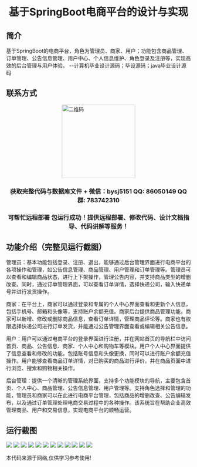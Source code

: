 <p><h1 align="center">基于SpringBoot电商平台的设计与实现</h1></p>

## 简介
基于SpringBoot的电商平台，角色为管理员、商家、用户；功能包含商品管理、订单管理、公告信息管理、用户中心、个人信息维护、角色登录及注册等，实现高效的后台管理与用户体验。    --计算机毕业设计源码；毕设源码；java毕业设计源码


## 联系方式
<img src="https://bs-1329754181.cos.ap-shanghai.myqcloud.com/wx.jpg" alt="二维码" style="display: block; margin: 0 auto;" width="200px">
<p><h3 align="center">获取完整代码与数据库文件 + 微信：bysj5151 QQ: 86050149 QQ群: 783742310</h3></p>
<p><h3 align="center">可帮忙远程部署 包运行成功！提供远程部署、修改代码、设计文档指导、代码讲解等服务！</h3></p>

## 功能介绍（完整见运行截图）
管理员：基本功能包括登录、注册、退出，能够通过后台管理界面进行电商平台的各项操作和管理，如公告信息管理、商品管理、用户管理和订单管理等。管理员可以查看和编辑商品状态，进行上下架操作，管理公告内容，并支持商品类型的增删改查。同时，通过订单管理界面，可以查看订单详情，选择快递公司，输入快递单号并进行发货操作。

商家：在平台上，商家可以通过登录和专属的个人中心界面查看和更新个人信息，包括手机号、邮箱和头像等，支持账户余额充值。商家后台提供商品管理功能，商家可以新增、修改或删除商品信息，查看订单详情，管理商品评论等。商家也有权限选择快递公司进行订单发货，并能通过公告管理界面查看或编辑相关公告信息。

用户：用户可以通过电商平台的登录界面进行注册，并在网站首页的导航栏中访问首页、商品、公告信息、商家、个人中心和购物车等模块。用户个人中心界面提供了信息查看和修改的功能，包括账号信息和头像更换，同时可以进行账户余额充值操作。用户能够查看商品订单详情，对已购买的商品进行评价，并在商品页面中进行浏览、搜索和购物相关操作。

后台管理：提供一个清晰的管理系统界面，支持多个功能模块的导航，主要包含首页、个人中心、商品管理、公告信息管理、用户管理等。支持角色选择和管理的功能，管理员和商家可以在此进行电商平台管理，包括商品的增删改查、公告编辑发布，以及通过订单管理处理电商交易过程中的各种操作。该系统旨在帮助企业高效管理商品、用户和交易信息，实现电商平台的顺畅运营。


## 运行截图
![](https://bs-1329754181.cos.ap-shanghai.myqcloud.com/spring/EcommercePlatformDesignAndImplementation/img/001.jpg)
![](https://bs-1329754181.cos.ap-shanghai.myqcloud.com/spring/EcommercePlatformDesignAndImplementation/img/002.jpg)
![](https://bs-1329754181.cos.ap-shanghai.myqcloud.com/spring/EcommercePlatformDesignAndImplementation/img/003.jpg)
![](https://bs-1329754181.cos.ap-shanghai.myqcloud.com/spring/EcommercePlatformDesignAndImplementation/img/004.jpg)
![](https://bs-1329754181.cos.ap-shanghai.myqcloud.com/spring/EcommercePlatformDesignAndImplementation/img/005.jpg)
![](https://bs-1329754181.cos.ap-shanghai.myqcloud.com/spring/EcommercePlatformDesignAndImplementation/img/006.jpg)
![](https://bs-1329754181.cos.ap-shanghai.myqcloud.com/spring/EcommercePlatformDesignAndImplementation/img/007.jpg)
![](https://bs-1329754181.cos.ap-shanghai.myqcloud.com/spring/EcommercePlatformDesignAndImplementation/img/008.jpg)
![](https://bs-1329754181.cos.ap-shanghai.myqcloud.com/spring/EcommercePlatformDesignAndImplementation/img/009.jpg)
![](https://bs-1329754181.cos.ap-shanghai.myqcloud.com/spring/EcommercePlatformDesignAndImplementation/img/010.jpg)
![](https://bs-1329754181.cos.ap-shanghai.myqcloud.com/spring/EcommercePlatformDesignAndImplementation/img/011.jpg)
![](https://bs-1329754181.cos.ap-shanghai.myqcloud.com/spring/EcommercePlatformDesignAndImplementation/img/012.jpg)

<p>本代码来源于网络,仅供学习参考使用!</p>
